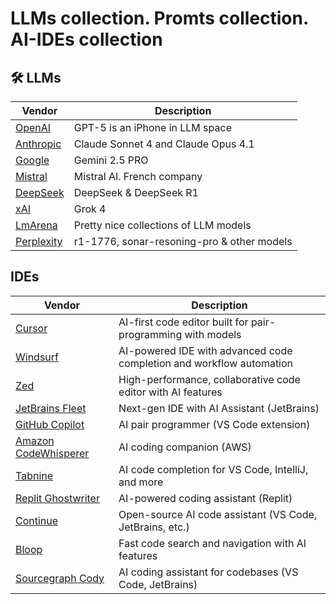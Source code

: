 # LLMs collection. Promts collection. AI-IDEs collection


## 🛠️ LLMs

| Vendor | Description |
|------|-------------|
| [OpenAI](https://chatgpt.com) | GPT-5 is an iPhone in LLM space |
| [Anthropic](https://claude.ai) | Claude Sonnet 4 and Claude Opus 4.1 |
| [Google](https://gemini.google.com) | Gemini 2.5 PRO |
| [Mistral](https://chat.mistral.ai/chat) | Mistral AI. French company|
| [DeepSeek](https://chat.deepseek.com/) | DeepSeek & DeepSeek R1 |
| [xAI](https://grok.com) | Grok 4 |
| [LmArena](https://lmarena.ai/) | Pretty nice collections of LLM models |
| [Perplexity](https://playground.perplexity.ai/) | r1-1776, sonar-resoning-pro & other models |


## IDEs
| Vendor | Description |
|------|-------------|
| [Cursor](https://www.cursor.com) | AI-first code editor built for pair-programming with models |
| [Windsurf](https://windsurf.ai) | AI-powered IDE with advanced code completion and workflow automation |
| [Zed](https://zed.dev) | High-performance, collaborative code editor with AI features |
| [JetBrains Fleet](https://www.jetbrains.com/fleet/) | Next-gen IDE with AI Assistant (JetBrains) |
| [GitHub Copilot](https://copilot.github.com) | AI pair programmer (VS Code extension) |
| [Amazon CodeWhisperer](https://aws.amazon.com/codewhisperer/) | AI coding companion (AWS) |
| [Tabnine](https://www.tabnine.com) | AI code completion for VS Code, IntelliJ, and more |
| [Replit Ghostwriter](https://replit.com/ghostwriter) | AI-powered coding assistant (Replit) |
| [Continue](https://continue.dev) | Open-source AI code assistant (VS Code, JetBrains, etc.) |
| [Bloop](https://bloop.ai) | Fast code search and navigation with AI features |
| [Sourcegraph Cody](https://sourcegraph.com/cody) | AI coding assistant for codebases (VS Code, JetBrains) |






 



